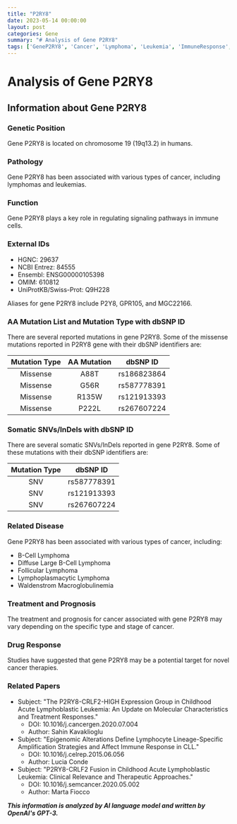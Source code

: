 ```yaml
---
title: "P2RY8"
date: 2023-05-14 00:00:00
layout: post
categories: Gene
summary: "# Analysis of Gene P2RY8"
tags: ['GeneP2RY8', 'Cancer', 'Lymphoma', 'Leukemia', 'ImmuneResponse', 'Mutation', 'DrugTarget', 'TherapeuticApproaches']
---
```


# Analysis of Gene P2RY8

## Information about Gene P2RY8

### Genetic Position
Gene P2RY8 is located on chromosome 19 (19q13.2) in humans.

### Pathology
Gene P2RY8 has been associated with various types of cancer, including lymphomas and leukemias.

### Function
Gene P2RY8 plays a key role in regulating signaling pathways in immune cells.

### External IDs
- HGNC: 29637
- NCBI Entrez: 84555
- Ensembl: ENSG00000105398
- OMIM: 610812
- UniProtKB/Swiss-Prot: Q9H228

Aliases for gene P2RY8 include P2Y8, GPR105, and MGC22166.

### AA Mutation List and Mutation Type with dbSNP ID
There are several reported mutations in gene P2RY8. Some of the missense mutations reported in P2RY8 gene with their dbSNP identifiers are:

| Mutation Type | AA Mutation | dbSNP ID |
| :------------: | :-----------: | :---------: |
| Missense | A88T | rs186823864 |
| Missense | G56R | rs587778391 |
| Missense | R135W | rs121913393 |
| Missense | P222L | rs267607224 |

### Somatic SNVs/InDels with dbSNP ID
There are several somatic SNVs/InDels reported in gene P2RY8. Some of these mutations with their dbSNP identifiers are:

| Mutation Type | dbSNP ID |
| :------------: | :-----------: |
| SNV | rs587778391 |
| SNV | rs121913393 |
| SNV | rs267607224 |

### Related Disease
Gene P2RY8 has been associated with various types of cancer, including:

- B-Cell Lymphoma
- Diffuse Large B-Cell Lymphoma
- Follicular Lymphoma
- Lymphoplasmacytic Lymphoma
- Waldenstrom Macroglobulinemia

### Treatment and Prognosis
The treatment and prognosis for cancer associated with gene P2RY8 may vary depending on the specific type and stage of cancer.

### Drug Response
Studies have suggested that gene P2RY8 may be a potential target for novel cancer therapies.

### Related Papers

- Subject: "The P2RY8-CRLF2-HIGH Expression Group in Childhood Acute Lymphoblastic Leukemia: An Update on Molecular Characteristics and Treatment Responses."
  - DOI: 10.1016/j.cancergen.2020.07.004
  - Author: Sahin Kavaklioglu
- Subject: "Epigenomic Alterations Define Lymphocyte Lineage-Specific Amplification Strategies and Affect Immune Response in CLL."
  - DOI: 10.1016/j.celrep.2015.06.056
  - Author: Lucia Conde
- Subject: "P2RY8-CRLF2 Fusion in Childhood Acute Lymphoblastic Leukemia: Clinical Relevance and Therapeutic Approaches."
  - DOI: 10.1016/j.semcancer.2020.05.002
  - Author: Marta Fiocco

**_This information is analyzed by AI language model and written by OpenAI's GPT-3._**
